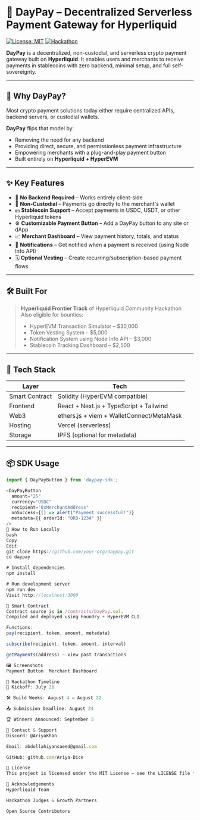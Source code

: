 # 💸 DayPay – Decentralized Serverless Payment Gateway for Hyperliquid

[![License: MIT](https://img.shields.io/badge/license-MIT-green)](LICENSE)
[![Hackathon](https://img.shields.io/badge/Hyperliquid-Hackathon-FF69B4.svg)](https://taikai.network)

**DayPay** is a decentralized, non-custodial, and serverless crypto payment gateway built on **Hyperliquid**. It enables users and merchants to receive payments in stablecoins with zero backend, minimal setup, and full self-sovereignty.

---

## 🚀 Why DayPay?

Most crypto payment solutions today either require centralized APIs, backend servers, or custodial wallets.

**DayPay** flips that model by:
- Removing the need for any backend
- Providing direct, secure, and permissionless payment infrastructure
- Empowering merchants with a plug-and-play payment button
- Built entirely on **Hyperliquid + HyperEVM**

---

## ✨ Key Features

- 🧩 **No Backend Required** – Works entirely client-side
- 🔐 **Non-Custodial** – Payments go directly to the merchant's wallet
- 💵 **Stablecoin Support** – Accept payments in USDC, USDT, or other Hyperliquid tokens
- ⚙️ **Customizable Payment Button** – Add a DayPay button to any site or dApp
- 📈 **Merchant Dashboard** – View payment history, totals, and status
- 📡 **Notifications** – Get notified when a payment is received (using Node Info API)
- 🗓️ **Optional Vesting** – Create recurring/subscription-based payment flows

---

## 🛠️ Built For

> **Hyperliquid Frontier Track** of Hyperliquid Community Hackathon  
> Also eligible for bounties:
> - HyperEVM Transaction Simulator – $30,000  
> - Token Vesting System – $5,000  
> - Notification System using Node Info API – $3,000  
> - Stablecoin Tracking Dashboard – $2,500  

---

## 🧱 Tech Stack

| Layer       | Tech                                      |
|-------------|-------------------------------------------|
| Smart Contract | Solidity (HyperEVM compatible)        |
| Frontend    | React + Next.js + TypeScript + Tailwind   |
| Web3        | ethers.js + viem + WalletConnect/MetaMask |
| Hosting     | Vercel (serverless)                       |
| Storage     | IPFS (optional for metadata)              |

---

## 📦 SDK Usage

```ts
import { DayPayButton } from 'daypay-sdk';

<DayPayButton
  amount="25"
  currency="USDC"
  recipient="0xMerchantAddress"
  onSuccess={() => alert("Payment successful!")}
  metadata={{ orderId: "ORD-1234" }}
/>
🔧 How to Run Locally
bash
Copy
Edit
git clone https://github.com/your-org/daypay.git
cd daypay

# Install dependencies
npm install

# Run development server
npm run dev
Visit http://localhost:3000

🔐 Smart Contract
Contract source is in /contracts/DayPay.sol.
Compiled and deployed using Foundry + HyperEVM CLI.

Functions:
pay(recipient, token, amount, metadata)

subscribe(recipient, token, amount, interval)

getPayments(address) – view past transactions

🖼️ Screenshots
Payment Button	Merchant Dashboard

📅 Hackathon Timeline
🛫 Kickoff: July 28

🛠️ Build Weeks: August 4 – August 22

📤 Submission Deadline: August 24

🏆 Winners Announced: September 5

💬 Contact & Support
Discord: @AriyaKhan

Email: abdollahiyansaeed@gmail.com

GitHub: github.com/Ariya-Dice

📄 License
This project is licensed under the MIT License – see the LICENSE file for details.

🙏 Acknowledgements
Hyperliquid Team

Hackathon Judges & Growth Partners

Open Source Contributors
